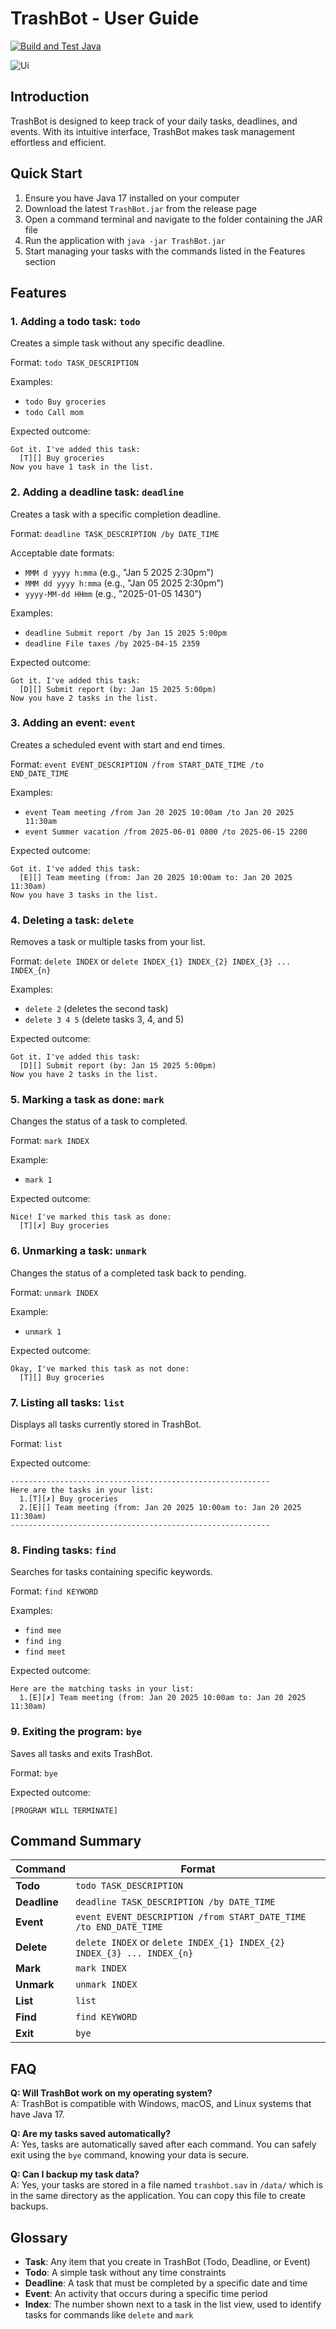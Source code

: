 # TrashBot - User Guide
[![Build and Test Java](https://github.com/0x4F776C/ip/actions/workflows/gradle.yml/badge.svg)](https://github.com/0x4F776C/ip/actions/workflows/gradle.yml)

![Ui](https://github.com/0x4F776C/ip/docs/Ui.png)

## Introduction

TrashBot is designed to keep track of your daily tasks, deadlines, and events. With its intuitive interface, TrashBot makes task management effortless and efficient.

## Quick Start

1. Ensure you have Java 17 installed on your computer
2. Download the latest `TrashBot.jar` from the release page
3. Open a command terminal and navigate to the folder containing the JAR file
4. Run the application with `java -jar TrashBot.jar`
5. Start managing your tasks with the commands listed in the Features section

## Features

### 1. Adding a todo task: `todo`

Creates a simple task without any specific deadline.

Format: `todo TASK_DESCRIPTION`

Examples:
* `todo Buy groceries`
* `todo Call mom`

Expected outcome:
```
Got it. I've added this task:
  [T][] Buy groceries
Now you have 1 task in the list.
```

### 2. Adding a deadline task: `deadline`

Creates a task with a specific completion deadline.

Format: `deadline TASK_DESCRIPTION /by DATE_TIME`

Acceptable date formats:
* `MMM d yyyy h:mma` (e.g., "Jan 5 2025 2:30pm")
* `MMM dd yyyy h:mma` (e.g., "Jan 05 2025 2:30pm")
* `yyyy-MM-dd HHmm` (e.g., "2025-01-05 1430")

Examples:
* `deadline Submit report /by Jan 15 2025 5:00pm`
* `deadline File taxes /by 2025-04-15 2359`

Expected outcome:
```
Got it. I've added this task:
  [D][] Submit report (by: Jan 15 2025 5:00pm)
Now you have 2 tasks in the list.
```

### 3. Adding an event: `event`

Creates a scheduled event with start and end times.

Format: `event EVENT_DESCRIPTION /from START_DATE_TIME /to END_DATE_TIME`

Examples:
* `event Team meeting /from Jan 20 2025 10:00am /to Jan 20 2025 11:30am`
* `event Summer vacation /from 2025-06-01 0800 /to 2025-06-15 2200`

Expected outcome:
```
Got it. I've added this task:
  [E][] Team meeting (from: Jan 20 2025 10:00am to: Jan 20 2025 11:30am)
Now you have 3 tasks in the list.
```

### 4. Deleting a task: `delete`

Removes a task or multiple tasks from your list.

Format: `delete INDEX` or `delete INDEX_{1} INDEX_{2} INDEX_{3} ... INDEX_{n}`

Examples:
* `delete 2` (deletes the second task)
* `delete 3 4 5` (delete tasks 3, 4, and 5)

Expected outcome:
```
Got it. I've added this task:
  [D][] Submit report (by: Jan 15 2025 5:00pm)
Now you have 2 tasks in the list.
```

### 5. Marking a task as done: `mark`

Changes the status of a task to completed.

Format: `mark INDEX`

Example:
* `mark 1`

Expected outcome:
```
Nice! I've marked this task as done:
  [T][✗] Buy groceries
```

### 6. Unmarking a task: `unmark`

Changes the status of a completed task back to pending.

Format: `unmark INDEX`

Example:
* `unmark 1`

Expected outcome:
```
Okay, I've marked this task as not done:
  [T][] Buy groceries
```

### 7. Listing all tasks: `list`

Displays all tasks currently stored in TrashBot.

Format: `list`

Expected outcome:
```
----------------------------------------------------------
Here are the tasks in your list:
  1.[T][✗] Buy groceries
  2.[E][] Team meeting (from: Jan 20 2025 10:00am to: Jan 20 2025 11:30am)
----------------------------------------------------------
```

### 8. Finding tasks: `find`

Searches for tasks containing specific keywords.

Format: `find KEYWORD`

Examples:
* `find mee`
* `find ing`
* `find meet`

Expected outcome:
```
Here are the matching tasks in your list:
  1.[E][✗] Team meeting (from: Jan 20 2025 10:00am to: Jan 20 2025 11:30am)
```

### 9. Exiting the program: `bye`

Saves all tasks and exits TrashBot.

Format: `bye`

Expected outcome:
```
[PROGRAM WILL TERMINATE]
```

## Command Summary

| Command | Format                                                                |
| ------- |-----------------------------------------------------------------------|
| **Todo** | `todo TASK_DESCRIPTION`                                               |
| **Deadline** | `deadline TASK_DESCRIPTION /by DATE_TIME`                             |
| **Event** | `event EVENT_DESCRIPTION /from START_DATE_TIME /to END_DATE_TIME`     |
| **Delete** | `delete INDEX` or `delete INDEX_{1} INDEX_{2} INDEX_{3} ... INDEX_{n}` |
| **Mark** | `mark INDEX`                                                          |
| **Unmark** | `unmark INDEX`                                                        |
| **List** | `list`                                                                |
| **Find** | `find KEYWORD`                                                        |
| **Exit** | `bye`                                                                 |

## FAQ

**Q: Will TrashBot work on my operating system?**  
A: TrashBot is compatible with Windows, macOS, and Linux systems that have Java 17.

**Q: Are my tasks saved automatically?**  
A: Yes, tasks are automatically saved after each command. You can safely exit using the `bye` command, knowing your data is secure.

**Q: Can I backup my task data?**  
A: Yes, your tasks are stored in a file named `trashbot.sav` in `/data/` which is in the same directory as the application. You can copy this file to create backups.

## Glossary

* **Task**: Any item that you create in TrashBot (Todo, Deadline, or Event)
* **Todo**: A simple task without any time constraints
* **Deadline**: A task that must be completed by a specific date and time
* **Event**: An activity that occurs during a specific time period
* **Index**: The number shown next to a task in the list view, used to identify tasks for commands like `delete` and `mark`